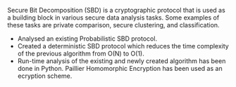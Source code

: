 Secure Bit Decomposition (SBD) is a cryptographic protocol that is used as a building block in various secure data analysis tasks. Some examples of these tasks are private comparison, secure clustering, and classification.

-   Analysed an existing Probabilistic SBD protocol.
-   Created a deterministic SBD protocol which reduces the time complexity of the previous algorithm from O(N) to O(1).
-   Run-time analysis of the existing and newly created algorithm has been done in Python. Paillier Homomorphic Encryption has been used as an ecryption scheme.
